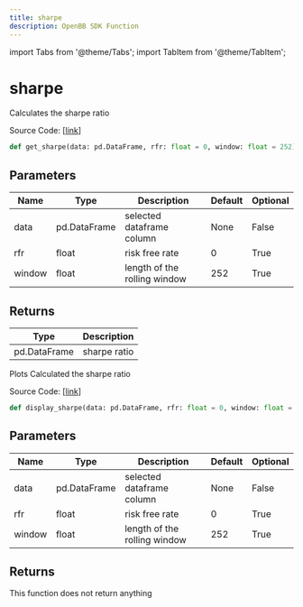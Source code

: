 ```yaml
---
title: sharpe
description: OpenBB SDK Function
---
```


import Tabs from '@theme/Tabs';
import TabItem from '@theme/TabItem';

# sharpe

<Tabs>
<TabItem value="model" label="Model" default>

Calculates the sharpe ratio

Source Code: [[link](https://github.com/OpenBB-finance/OpenBBTerminal/tree/main/openbb_terminal/common/quantitative_analysis/qa_model.py#L537)]

```python
def get_sharpe(data: pd.DataFrame, rfr: float = 0, window: float = 252) -> DataFrame
```
## Parameters

| Name | Type | Description | Default | Optional |
| ---- | ---- | ----------- | ------- | -------- |
| data | pd.DataFrame | selected dataframe column | None | False |
| rfr | float | risk free rate | 0 | True |
| window | float | length of the rolling window | 252 | True |

## Returns

| Type | Description |
| ---- | ----------- |
| pd.DataFrame | sharpe ratio |



</TabItem>
<TabItem value="view" label="View">

Plots Calculated the sharpe ratio

Source Code: [[link](https://github.com/OpenBB-finance/OpenBBTerminal/tree/main/openbb_terminal/common/quantitative_analysis/qa_view.py#L1114)]

```python
def display_sharpe(data: pd.DataFrame, rfr: float = 0, window: float = 252) -> None
```
## Parameters

| Name | Type | Description | Default | Optional |
| ---- | ---- | ----------- | ------- | -------- |
| data | pd.DataFrame | selected dataframe column | None | False |
| rfr | float | risk free rate | 0 | True |
| window | float | length of the rolling window | 252 | True |

## Returns

This function does not return anything



</TabItem>
</Tabs>